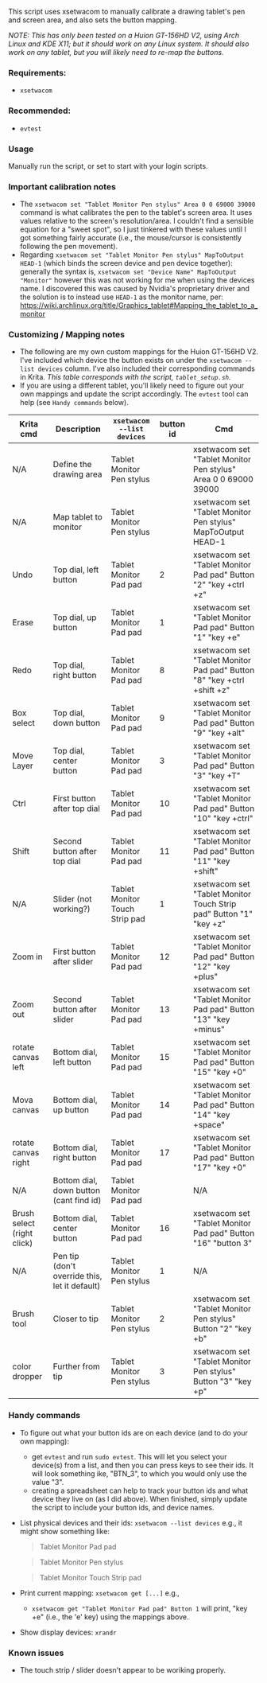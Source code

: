 This script uses xsetwacom to manually calibrate a drawing tablet's pen and screen area, and also sets the button mapping.

_NOTE: This has only been tested on a Huion GT-156HD V2, using Arch Linux and KDE X11; but it should work on any Linux system. It should also work on any tablet, but you will likely need to re-map the buttons._

### Requirements:

- `xsetwacom`

### Recommended:

- `evtest`

### Usage

Manually run the script, or set to start with your login scripts.

### Important calibration notes

- The `xsetwacom set "Tablet Monitor Pen stylus" Area 0 0 69000 39000` command is what calibrates the pen to the tablet's screen area. It uses values relative to the screen's resolution/area. I couldn't find a sensible equation for a "sweet spot", so I just tinkered with these values until I got something fairly accurate (i.e., the mouse/cursor is consistently following the pen movement).
- Regarding `xsetwacom set "Tablet Monitor Pen stylus" MapToOutput HEAD-1` (which binds the screen device and pen device together): generally the syntax is, `xsetwacom set "Device Name" MapToOutput "Monitor"` however this was not working for me when using the devices name. I discovered this was caused by Nvidia's proprietary driver and the solution is to instead use `HEAD-1` as the monitor name, per: https://wiki.archlinux.org/title/Graphics_tablet#Mapping_the_tablet_to_a_monitor

### Customizing / Mapping notes

- The following are my own custom mappings for the Huion GT-156HD V2. I've included which device the button exists on under the `xsetwacom --list devices` column. I've also included their corresponding commands in Krita. _This table corresponds with the script, `tablet_setup.sh`._
- If you are using a different tablet, you'll likely need to figure out your own mappings and update the script accordingly. The `evtest` tool can help (see `Handy commands` below).

| Krita cmd                  | Description                                   | `xsetwacom --list devices`       | button id | Cmd                                                                     |
| -------------------------- | --------------------------------------------- | ------------------------------ | --------- | ----------------------------------------------------------------------- |
| N/A                        | Define the drawing area                       | Tablet Monitor Pen stylus      |           | xsetwacom set "Tablet Monitor Pen stylus" Area 0 0 69000 39000          |
| N/A                        | Map tablet to monitor                         | Tablet Monitor Pen stylus      |           | xsetwacom set "Tablet Monitor Pen stylus" MapToOutput HEAD-1            |
| Undo                       | Top dial, left button                         | Tablet Monitor Pad pad         | 2         | xsetwacom set "Tablet Monitor Pad pad" Button "2" "key +ctrl +z"        |
| Erase                      | Top dial, up button                           | Tablet Monitor Pad pad         | 1         | xsetwacom set "Tablet Monitor Pad pad" Button "1" "key +e"              |
| Redo                       | Top dial, right button                        | Tablet Monitor Pad pad         | 8         | xsetwacom set "Tablet Monitor Pad pad" Button "8" "key +ctrl +shift +z" |
| Box select                 | Top dial, down button                         | Tablet Monitor Pad pad         | 9         | xsetwacom set "Tablet Monitor Pad pad" Button "9" "key +alt"            |
| Move Layer                 | Top dial, center button                       | Tablet Monitor Pad pad         | 3         | xsetwacom set "Tablet Monitor Pad pad" Button "3" "key +T"              |
| Ctrl                       | First button after top dial                   | Tablet Monitor Pad pad         | 10        | xsetwacom set "Tablet Monitor Pad pad" Button "10" "key +ctrl"          |
| Shift                      | Second button after top dial                  | Tablet Monitor Pad pad         | 11        | xsetwacom set "Tablet Monitor Pad pad" Button "11" "key +shift"         |
| N/A                        | Slider (not working?)                         | Tablet Monitor Touch Strip pad | 1         | xsetwacom set "Tablet Monitor Touch Strip pad" Button "1" "key +z"      |
| Zoom in                    | First button after slider                     | Tablet Monitor Pad pad         | 12        | xsetwacom set "Tablet Monitor Pad pad" Button "12" "key +plus"          |
| Zoom out                   | Second button after slider                    | Tablet Monitor Pad pad         | 13        | xsetwacom set "Tablet Monitor Pad pad" Button "13" "key +minus"         |
| rotate canvas left         | Bottom dial, left button                      | Tablet Monitor Pad pad         | 15        | xsetwacom set "Tablet Monitor Pad pad" Button "15" "key +0"             |
| Mova canvas                | Bottom dial, up button                        | Tablet Monitor Pad pad         | 14        | xsetwacom set "Tablet Monitor Pad pad" Button "14" "key +space"         |
| rotate canvas right        | Bottom dial, right button                     | Tablet Monitor Pad pad         | 17        | xsetwacom set "Tablet Monitor Pad pad" Button "17" "key +0"             |
| N/A                        | Bottom dial, down button (cant find id)       | Tablet Monitor Pad pad         |           | N/A                                                                     |
| Brush select (right click) | Bottom dial, center button                    | Tablet Monitor Pad pad         | 16        | xsetwacom set "Tablet Monitor Pad pad" Button "16" "button 3"           |
| N/A                        | Pen tip (don't override this, let it default) | Tablet Monitor Pen stylus      | 1         | N/A                                                                     |
| Brush tool                 | Closer to tip                                 | Tablet Monitor Pen stylus      | 2         | xsetwacom set "Tablet Monitor Pen stylus" Button "2" "key +b"           |
| color dropper              | Further from tip                              | Tablet Monitor Pen stylus      | 3         | xsetwacom set "Tablet Monitor Pen stylus" Button "3" "key +p"           |

### Handy commands

- To figure out what your button ids are on each device (and to do your own mapping):
    - get `evtest` and run `sudo evtest`. This will let you select your device(s) from a list, and then you can press keys to see their ids. It will look something ike, "BTN_3", to which you would only use the value "3".
    - creating a spreadsheet can help to track your button ids and what device they live on (as I did above). When finished, simply update the script to include your button ids, and device names.
      
- List physical devices and their ids: `xsetwacom --list devices` e.g., it might show something like:
    > Tablet Monitor Pad pad
    
    > Tablet Monitor Pen stylus				
    
    > Tablet Monitor Touch Strip pad				

- Print current mapping: `xsetwacom get [...]` e.g.,
    - `xsetwacom get "Tablet Monitor Pad pad" Button 1` will print, "key +e" (i.e., the 'e' key) using the mappings above.
 
- Show display devices: `xrandr`

### Known issues

- The touch strip / slider doesn't appear to be woriking properly.
